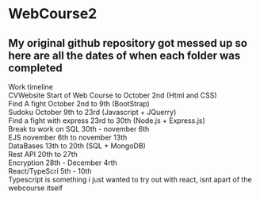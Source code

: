 # WebCourse2  
## My original github repository got messed up so here are all the dates of when each folder was completed  

Work timeline  
CVWebsite Start of Web Course to October 2nd (Html and CSS)  
Find A fight October 2nd to 9th (BootStrap)  
Sudoku October 9th to 23rd (Javascript + JQuerry)  
Find a fight with express 23rd to 30th (Node.js + Express.js)  
Break to work on SQL 30th - november 6th    
EJS november 6th to november 13th  
DataBases 13th to 20th (SQL + MongoDB)  
Rest API 20th to 27th  
Encryption 28th - December 4rth  
React/TypeScri 5th - 10th  
Typescript is something i just wanted to try out with react, isnt apart of the webcourse itself

